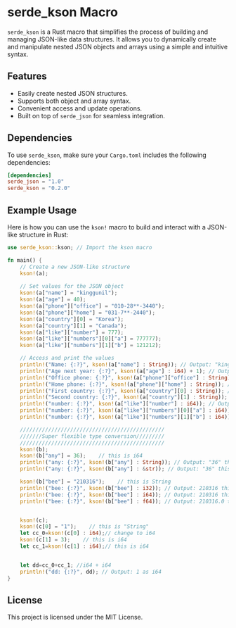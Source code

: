 # serde_kson Macro

`serde_kson` is a Rust macro that simplifies the process of building and managing JSON-like data structures. It allows you to dynamically create and manipulate nested JSON objects and arrays using a simple and intuitive syntax.

## Features

- Easily create nested JSON structures.
- Supports both object and array syntax.
- Convenient access and update operations.
- Built on top of `serde_json` for seamless integration.

## Dependencies

To use `serde_kson`, make sure your `Cargo.toml` includes the following dependencies:

```toml
[dependencies]
serde_json = "1.0"
serde_kson = "0.2.0"
```

## Example Usage

Here is how you can use the `kson!` macro to build and interact with a JSON-like structure in Rust:

```rust
use serde_kson::kson; // Import the kson macro

fn main() {
    // Create a new JSON-like structure
    kson!(a);
    
    // Set values for the JSON object
    kson!(a["name"] = "kinggunil");
    kson!(a["age"] = 40);
    kson!(a["phone"]["office"] = "010-28**-3440");
    kson!(a["phone"]["home"] = "031-7**-2440");
    kson!(a["country"][0] = "Korea");
    kson!(a["country"][1] = "Canada");
    kson!(a["like"]["number"] = 777);
    kson!(a["like"]["numbers"][0]["a"] = 777777);
    kson!(a["like"]["numbers"][1]["b"] = 121212);

    // Access and print the values
    println!("Name: {:?}", kson!(a["name"] : String)); // Output: "kinggunil"
    println!("Age next year: {:?}", kson!(a["age"] : i64) + 1); // Output: 41
    println!("Office phone: {:?}", kson!(a["phone"]["office"] : String)); // Output: "010-28**-3440"
    println!("Home phone: {:?}", kson!(a["phone"]["home"] : String)); // Output: "031-7**-2440"
    println!("First country: {:?}", kson!(a["country"][0] : String)); // Output: "Korea"
    println!("Second country: {:?}", kson!(a["country"][1] : String)); // Output: "Canada"
    println!("number: {:?}", kson!(a["like"]["number"] : i64)); // Output: 777
    println!("number: {:?}", kson!(a["like"]["numbers"][0]["a"] : i64)); // Output: 777
    println!("number: {:?}", kson!(a["like"]["numbers"][1]["b"] : i64)); // Output: 121212

    //////////////////////////////////////////////
    ///////Super flexible type conversion/////////
    //////////////////////////////////////////////
    kson!(b);
    kson!(b["any"] = 36);    // this is i64
    println!("any: {:?}", kson!(b["any"] : String)); // Output: "36" this is string !!
    println!("any: {:?}", kson!(b["any"] : &str)); // Output: "36" this is &str !!

    kson!(b["bee"] = "210316");    // this is String
    println!("bee: {:?}", kson!(b["bee"] : i32)); // Output: 210316 this is i32 !!
    println!("bee: {:?}", kson!(b["bee"] : i64)); // Output: 210316 this is i64 !!
    println!("bee: {:?}", kson!(b["bee"] : f64)); // Output: 210316.0 this is f64 !!


    kson!(c);
    kson!(c[0] = "1");    // this is "String"
    let cc_0=kson!(c[0] : i64);// change to i64
    kson!(c[1] = 3);    // this is i64
    let cc_1=kson!(c[1] : i64);// this is i64


    let dd=cc_0+cc_1; //i64 + i64
    println!("dd: {:?}", dd); // Output: 1 as i64
}
```

## License

This project is licensed under the MIT License.